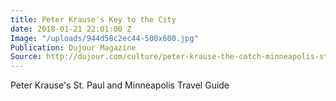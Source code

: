 ```yaml
---
title: Peter Krause's Key to the City
date: 2018-01-21 22:01:00 Z
Image: "/uploads/944d58c2ec44-500x600.jpg"
Publication: Dujour Magazine
Source: http://dujour.com/culture/peter-krause-the-catch-minneapolis-st-paul/
---
```


Peter Krause's St. Paul and Minneapolis Travel Guide

